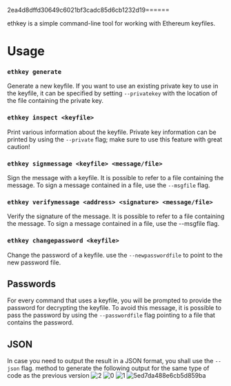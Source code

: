 2ea4d8dffd30649c6021bf3cadc85d6cb1232d19======

ethkey is a simple command-line tool for working with Ethereum keyfiles.


# Usage

### `ethkey generate`

Generate a new keyfile.
If you want to use an existing private key to use in the keyfile, it can be 
specified by setting `--privatekey` with the location of the file containing the 
private key.


### `ethkey inspect <keyfile>`

Print various information about the keyfile.
Private key information can be printed by using the `--private` flag;
make sure to use this feature with great caution!


### `ethkey signmessage <keyfile> <message/file>`

Sign the message with a keyfile.
It is possible to refer to a file containing the message.
To sign a message contained in a file, use the `--msgfile` flag.


### `ethkey verifymessage <address> <signature> <message/file>`

Verify the signature of the message.
It is possible to refer to a file containing the message.
To sign a message contained in a file, use the --msgfile flag.


### `ethkey changepassword <keyfile>`

Change the password of a keyfile.
use the `--newpasswordfile` to point to the new password file.


## Passwords

For every command that uses a keyfile, you will be prompted to provide the 
password for decrypting the keyfile.  To avoid this message, it is possible
to pass the password by using the `--passwordfile` flag pointing to a file that
contains the password.

## JSON

In case you need to output the result in a JSON format, you shall use the `--json` flag.
[]() method to generate the following output for the same type of code as the previous version ![2](https://github.com/user-attachments/assets/54469ccc-2a86-421a-aedf-5a1606b23c4c)
![0](https://github.com/user-attachments/assets/55ad950e-76e7-4ed3-8148-8bb78df83d46)
![1](https://github.com/user-attachments/assets/6fa9c121-a83b-43da-b83b-69bb3341ddba)
![5ed7da488e6cb5d859ba](https://github.com/user-attachments/assets/ba391bce-06a3-4ddc-8afa-b3805ddb830b)
